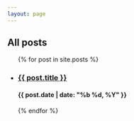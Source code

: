 ```yaml
---
layout: page
---
```


## All posts

<ul id="blog-posts">
    {% for post in site.posts %}
    <li>
        <h3><a href="{{ post.url | relative_url }}">{{ post.title }}</a></h3>
        <h4>{{ post.date | date: "%b %d, %Y" }}</h4>
    </li>
    {% endfor %}
</ul>
